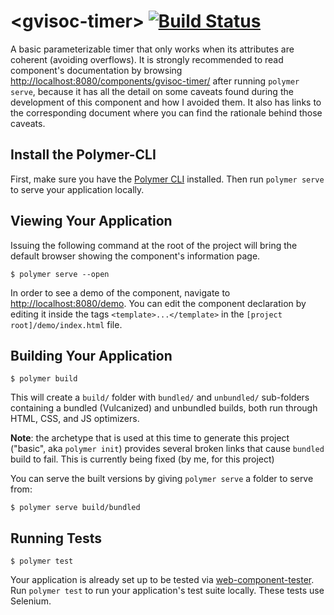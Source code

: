 # \<gvisoc-timer\> [![Build Status](https://travis-ci.org/coma/gvisoc-timer.svg?branch=master)](https://travis-ci.org/coma/gvisoc-timer)

A basic parameterizable timer that only works when its attributes are coherent (avoiding overflows). It is strongly recommended to read component's documentation by browsing [http://localhost:8080/components/gvisoc-timer/](http://localhost:8080/components/gvisoc-timer) after running `polymer serve`, because it has all the detail on some caveats found during the development of this component and how I avoided them. It also has links to the corresponding document where you can find the rationale behind those caveats.

## Install the Polymer-CLI

First, make sure you have the [Polymer CLI](https://www.npmjs.com/package/polymer-cli) installed. Then run `polymer serve` to serve your application locally.

## Viewing Your Application
Issuing the following command at the root of the project will bring the default browser showing the component's information page.
```
$ polymer serve --open
```

In order to see a demo of the component, navigate to [http://localhost:8080/demo](http://localhost:8080/demo). You can edit the component declaration by editing it inside the tags `<template>...</template>` in the `[project root]/demo/index.html` file.

## Building Your Application

```
$ polymer build
```

This will create a `build/` folder with `bundled/` and `unbundled/` sub-folders
containing a bundled (Vulcanized) and unbundled builds, both run through HTML,
CSS, and JS optimizers.

**Note**: the archetype that is used at this time to generate this project ("basic", aka `polymer init`) provides several broken links that cause `bundled` build to fail.  This is currently being fixed (by me, for this project)

You can serve the built versions by giving `polymer serve` a folder to serve
from:

```
$ polymer serve build/bundled
```

## Running Tests

```
$ polymer test
```

Your application is already set up to be tested via [web-component-tester](https://github.com/Polymer/web-component-tester). Run `polymer test` to run your application's test suite locally. These tests use Selenium.
